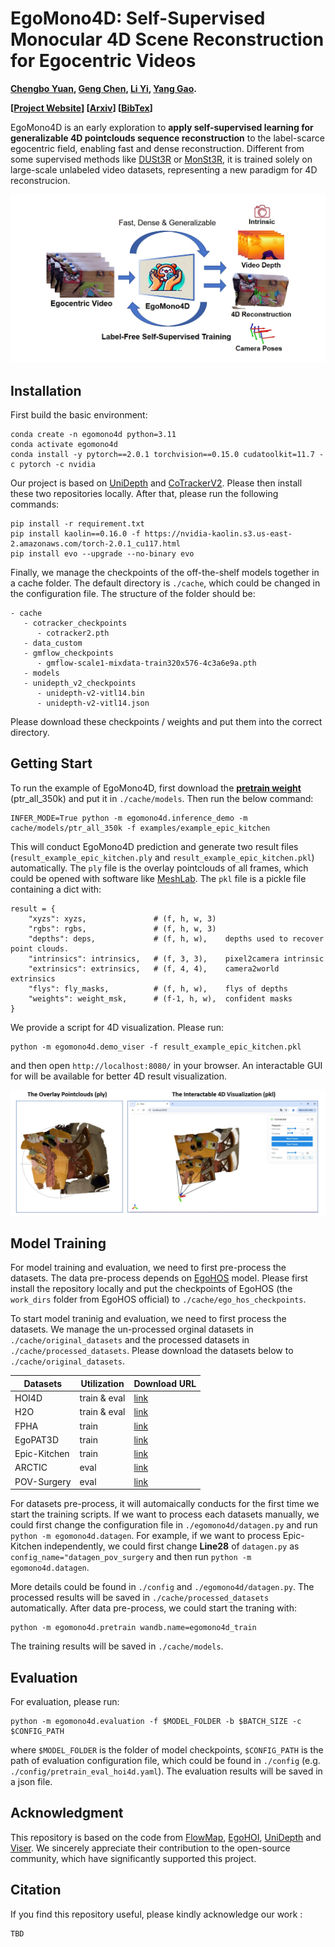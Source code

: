 # EgoMono4D: Self-Supervised Monocular 4D Scene Reconstruction for Egocentric Videos

**[Chengbo Yuan](https://michaelyuancb.github.io/), [Geng Chen](https://jc043.github.io/), [Li Yi](https://ericyi.github.io/), [Yang Gao](https://yang-gao.weebly.com/).**

**[[Project Website](https://egomono4d.github.io/)] [[Arxiv](https://arxiv.org/abs/2411.09145)] [[BibTex](#jump)]**

EgoMono4D is an early exploration to **apply self-supervised learning for generalizable 4D pointclouds sequence reconstruction** to the label-scarce egocentric field, enabling fast and dense reconstruction. Different from some supervised methods like [DUSt3R](https://dust3r.europe.naverlabs.com/) or [MonSt3R](https://monst3r-project.github.io/), it is trained solely on large-scale unlabeled video datasets, representing a new paradigm for 4D reconstrucion. 

![teaser_pic](assets/teaser.png "teaser_pic")

## Installation

First build the basic environment: 
```
conda create -n egomono4d python=3.11
conda activate egomono4d
conda install -y pytorch==2.0.1 torchvision==0.15.0 cudatoolkit=11.7 -c pytorch -c nvidia
```

Our project is based on [UniDepth](https://github.com/lpiccinelli-eth/UniDepth) and [CoTrackerV2](https://github.com/facebookresearch/co-tracker/tree/cotracker2v1_release). Please then install these two repositories locally. After that, please run the following commands:
```
pip install -r requirement.txt
pip install kaolin==0.16.0 -f https://nvidia-kaolin.s3.us-east-2.amazonaws.com/torch-2.0.1_cu117.html
pip install evo --upgrade --no-binary evo
```

Finally, we manage the checkpoints of the off-the-shelf models together in a cache folder. The default directory is ```./cache```, which could be changed in the configuration file. The structure of the folder should be:

```
- cache
   - cotracker_checkpoints
      - cotracker2.pth
   - data_custom
   - gmflow_checkpoints
      - gmflow-scale1-mixdata-train320x576-4c3a6e9a.pth
   - models
   - unidepth_v2_checkpoints
      - unidepth-v2-vitl14.bin
      - unidepth-v2-vitl14.json
```

Please download these checkpoints / weights and put them into the correct directory. 

## Getting Start

To run the example of EgoMono4D, first download the **[pretrain weight](https://drive.google.com/file/d/1aEiXgdCX2LfQydIkPQroGlIvYNPyY01M/view?usp=sharing)** (ptr_all_350k) and put it in ``./cache/models``. Then run the below command: 

```
INFER_MODE=True python -m egomono4d.inference_demo -m cache/models/ptr_all_350k -f examples/example_epic_kitchen
```

This will conduct EgoMono4D prediction and generate two result files (``result_example_epic_kitchen.ply`` and ``result_example_epic_kitchen.pkl``) automatically. The ``ply`` file is the overlay pointclouds of all frames, which could be opened with software like [MeshLab](https://www.meshlab.net/). The ``pkl`` file is a pickle file containing a dict with:

```
result = {
    "xyzs": xyzs,               # (f, h, w, 3)
    "rgbs": rgbs,               # (f, h, w, 3)
    "depths": deps,             # (f, h, w),    depths used to recover point clouds. 
    "intrinsics": intrinsics,   # (f, 3, 3),    pixel2camera intrinsic
    "extrinsics": extrinsics,   # (f, 4, 4),    camera2world extrinsics
    "flys": fly_masks,          # (f, h, w),    flys of depths
    "weights": weight_msk,      # (f-1, h, w),  confident masks
}
```

We provide a script for 4D visualization. Please run: 
```
python -m egomono4d.demo_viser -f result_example_epic_kitchen.pkl
``` 
and then open ``http://localhost:8080/`` in your browser. An interactable GUI for will be available for better 4D result visualization.

![vis_script_pic](assets/vis-result.png "vis_script_pic")

## Model Training

For model training and evaluation, we need to first pre-process the datasets. The data pre-process depends on [EgoHOS](https://github.com/owenzlz/EgoHOS) model. Please first install the repository locally and put the checkpoints of EgoHOS (the ``work_dirs`` folder from EgoHOS official) to ``./cache/ego_hos_checkpoints``.

To start model traninig and evaluation, we need to first process the datasets. We manage the un-processed orginal datasets in ``./cache/original_datasets`` and the processed datasets in ``./cache/processed_datasets``. Please download the datasets below to ``./cache/original_datasets``.

|  Datasets   | Utilization  | Download URL |
|  ----  |  ----  |  ----  |
| HOI4D | train & eval | [link](https://hoi4d.github.io/) |
| H2O | train & eval | [link](https://taeinkwon.com/projects/h2o/) |
| FPHA | train | [link](https://guiggh.github.io/publications/first-person-hands/) |
| EgoPAT3D | train | [link](https://ai4ce.github.io/EgoPAT3D/) |
| Epic-Kitchen | train | [link](https://epic-kitchens.github.io/2021) |
| ARCTIC | eval | [link](https://arctic.is.tue.mpg.de/) |
| POV-Surgery |  eval | [link](https://batfacewayne.github.io/POV_Surgery_io/) |

For datasets pre-process, it will automaically conducts for the first time we start the training scripts. If we want to process each datasets manually, we could first change the configuration file in ``./egomono4d/datagen.py`` and run ``python -m egomono4d.datagen``. For example, if we want to process Epic-Kitchen independently, we could first change **Line28** of ``datagen.py`` as ``config_name="datagen_pov_surgery`` and then run ``python -m egomono4d.datagen``.

More details could be found in ``./config`` and ``./egomono4d/datagen.py``. The processed results will be saved in ``./cache/processed_datasets`` automatically. After data pre-process, we could start the traning with:

```
python -m egomono4d.pretrain wandb.name=egomono4d_train
```

The training results will be saved in ``./cache/models``.

## Evaluation

For evaluation, please run: 

```
python -m egomono4d.evaluation -f $MODEL_FOLDER -b $BATCH_SIZE -c $CONFIG_PATH
``` 

where ``$MODEL_FOLDER`` is the folder of model checkpoints, ``$CONFIG_PATH`` is the path of evaluation configuration file, which could be found in ``./config`` (e.g. ``./config/pretrain_eval_hoi4d.yaml``). The evaluation results will be saved in a json file. 

## Acknowledgment

This repository is based on the code from [FlowMap](https://github.com/dcharatan/flowmap), [EgoHOI](https://github.com/michaelyuancb/ego_hoi_model), [UniDepth](https://github.com/lpiccinelli-eth/UniDepth) and [Viser](https://github.com/nerfstudio-project/viser). We sincerely appreciate their contribution to the open-source community, which have significantly supported this project.

## Citation

If you find this repository useful, please kindly acknowledge our work <span id="jump">:</span>
```tex
TBD
```




